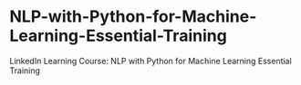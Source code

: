 # NLP-with-Python-for-Machine-Learning-Essential-Training
LinkedIn Learning Course: NLP with Python for Machine Learning Essential Training
